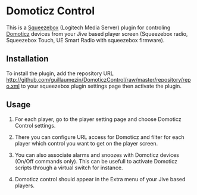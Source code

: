 Domoticz Control
================

This is a [Squeezebox](http://www.mysqueezebox.com) (Logitech Media Server) plugin for controling [Domoticz](https://domoticz.com) devices from your Jive based player screen (Squeezebox radio, Squeezebox Touch, UE Smart Radio with squeezebox firmware).

Installation
------------

To install the plugin, add the repository URL http://github.com/guillaumezin/DomoticzControl/raw/master/repository/repo.xml to your squeezebox plugin settings page then activate the plugin.

Usage
-----

1. For each player, go to the player setting page and choose Domoticz Control settings.

1. There you can configure URL access for Domoticz and filter for each player which control you want to get on the player screen.

1. You can also associate alarms and snoozes with Domoticz devices (On/Off commands only). This can be usefull to activate Domoticz scripts through a virtual switch for instance.

1. Domoticz control should appear in the Extra menu of your Jive based players.
